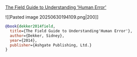 [The Field Guide to Understanding 'Human Error'](https://a.co/d/66kR370)

![[Pasted image 20250630194109.png|200]]

```bibtex
@book{dekker2014field,
  title={The Field Guide to Understanding'Human Error'},
  author={Dekker, Sidney},
  year={2014},
  publisher={Ashgate Publishing, Ltd.}
}
```